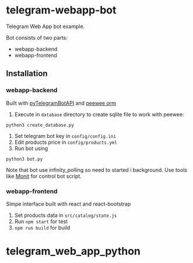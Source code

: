 # telegram-webapp-bot
Telegram Web App bot example. 

Bot consists of two parts:
- webapp-backend
- webapp-frontend

## Installation

### webapp-backend

Built with [pyTelegramBotAPI](https://github.com/eternnoir/pyTelegramBotAPI) and [peewee orm](http://docs.peewee-orm.com/en/latest/)


1. Execute in `database` directory to create sqlite file to work with peewee:

```
python3 create_database.py
```

1. Set telegram bot key in `config/config.ini`
2. Edit products price in `config/products.yml`
3. Run bot using
   
```
python3 bot.py
```

Note that bot use infinity_polling so need to started i background. Use tools like [Monit](https://mmonit.com/monit/) for control bot script.

### webapp-frontend

Simpe interface built with react and react-bootstrap

1. Set products data in `src/catalog/state.js`
2. Run `npm start` for test
3. `npm run build` for build

# telegram_web_app_python
